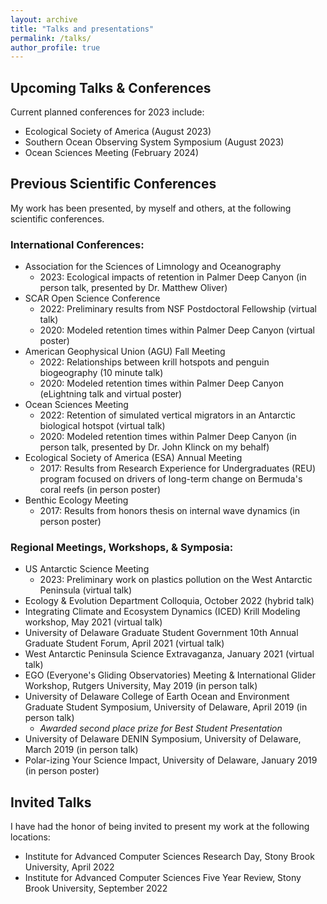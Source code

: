 ```yaml
---
layout: archive
title: "Talks and presentations"
permalink: /talks/
author_profile: true
---
```


## Upcoming Talks & Conferences
Current planned conferences for 2023 include: 
- Ecological Society of America (August 2023)
- Southern Ocean Observing System Symposium (August 2023)
- Ocean Sciences Meeting (February 2024)

## Previous Scientific Conferences 
My work has been presented, by myself and others, at the following scientific conferences. 

### International Conferences:
- Association for the Sciences of Limnology and Oceanography
  - 2023: Ecological impacts of retention in Palmer Deep Canyon (in person talk, presented by Dr. Matthew Oliver)
- SCAR Open Science Conference 
  - 2022: Preliminary results from NSF Postdoctoral Fellowship (virtual talk)
  - 2020: Modeled retention times within Palmer Deep Canyon (virtual poster)
- American Geophysical Union (AGU) Fall Meeting 
  - 2022: Relationships between krill hotspots and penguin biogeography (10 minute talk)
  - 2020: Modeled retention times within Palmer Deep Canyon (eLightning talk and virtual poster)
- Ocean Sciences Meeting
  - 2022: Retention of simulated vertical migrators in an Antarctic biological hotspot (virtual talk)
  - 2020: Modeled retention times within Palmer Deep Canyon (in person talk, presented by Dr. John Klinck on my behalf) 
- Ecological Society of America (ESA) Annual Meeting
  - 2017: Results from Research Experience for Undergraduates (REU) program focused on drivers of long-term change on Bermuda's coral reefs (in person poster)
- Benthic Ecology Meeting
  - 2017: Results from honors thesis on internal wave dynamics (in person poster) 

### Regional Meetings, Workshops, & Symposia: 
- US Antarctic Science Meeting
  - 2023: Preliminary work on plastics pollution on the West Antarctic Peninsula (virtual talk) 
- Ecology & Evolution Department Colloquia, October 2022 (hybrid talk)
- Integrating Climate and Ecosystem Dynamics (ICED) Krill Modeling workshop, May 2021 (virtual talk)
- University of Delaware Graduate Student Government 10th Annual Graduate Student Forum, April 2021 (virtual talk)
- West Antarctic Peninsula Science Extravaganza, January 2021 (virtual talk)
- EGO (Everyone's Gliding Observatories) Meeting & International Glider Workshop, Rutgers University, May 2019 (in person talk)
- University of Delaware College of Earth Ocean and Environment Graduate Student Symposium, University of Delaware, April 2019 (in person talk)
  - _Awarded second place prize for Best Student Presentation_
- University of Delaware DENIN Symposium, University of Delaware, March 2019 (in person talk)
- Polar-izing Your Science Impact, University of Delaware, January 2019 (in person poster)

## Invited Talks
I have had the honor of being invited to present my work at the following locations: 
- Institute for Advanced Computer Sciences Research Day, Stony Brook University, April 2022
- Institute for Advanced Computer Sciences Five Year Review, Stony Brook University, September 2022

